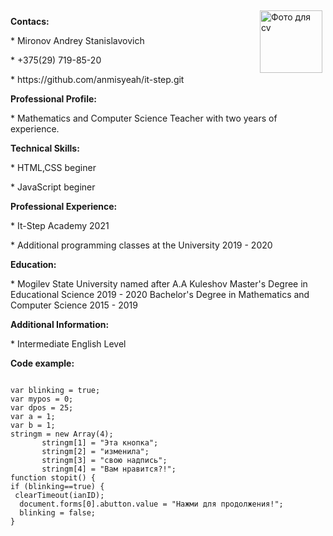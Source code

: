 <img src="C:\Users\Anmisyeah\Pictures\фото.jpg" width="100" align="right" vspace="5" hspace="5" alt = "Фото для cv">
<p> <b> Contacs: </b>
<p>

<p>* Mironov Andrey Stanislavovich
<p>* +375(29) 719-85-20
<p>* https://github.com/anmisyeah/it-step.git

<p> <b>Professional Profile: </b>
 
<p>* Mathematics and Computer Science Teacher with two years of experience.

<p> <b> Technical Skills: </b>
 
<p>* HTML,CSS beginer
<p>* JavaScript beginer

<p> <b> Professional Experience: </b>
 
<p>* It-Step Academy 2021
<p>* Additional programming classes at the University 2019 - 2020

<p> <b> Education: </b>
 
<p>* Mogilev State University named after A.A Kuleshov
Master's Degree in Educational Science 2019 - 2020
Bachelor's Degree in Mathematics and Computer Science 2015 - 2019

<p> <b> Additional Information: </b>
 
<p>* Intermediate English Level

<p> <b>Code example: </b>
<p>
 
<code>
var blinking = true;
var mypos = 0;
var dpos = 25;
var a = 1;
var b = 1;
stringm = new Array(4);
       stringm[1] = "Эта кнопка";
       stringm[2] = "изменила";
       stringm[3] = "свою надпись";
       stringm[4] = "Вам нравится?!";
function stopit() {
if (blinking==true) {
 clearTimeout(ianID);
  document.forms[0].abutton.value = "Нажми для продолжения!";
  blinking = false;
}
</code>
